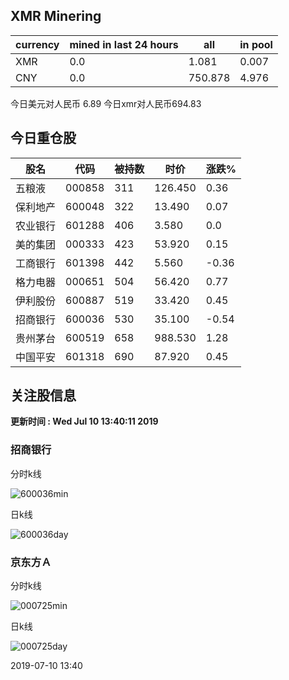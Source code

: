 ## XMR Minering

|currency|mined in last 24 hours|all|in pool|
|---|---|---|---|
|XMR|0.0|1.081|0.007|
|CNY|0.0|750.878|4.976|

今日美元对人民币 6.89	今日xmr对人民币694.83


## 今日重仓股 

|股名|代码|被持数|时价|涨跌%|
|---|---|---|---|---|
|五粮液|000858|311|126.450|0.36|
|保利地产|600048|322|13.490|0.07|
|农业银行|601288|406|3.580|0.0|
|美的集团|000333|423|53.920|0.15|
|工商银行|601398|442|5.560|-0.36|
|格力电器|000651|504|56.420|0.77|
|伊利股份|600887|519|33.420|0.45|
|招商银行|600036|530|35.100|-0.54|
|贵州茅台|600519|658|988.530|1.28|
|中国平安|601318|690|87.920|0.45|

## 关注股信息
**更新时间 : Wed Jul 10 13:40:11 2019**
### 招商银行 
分时k线

![600036min](http://image.sinajs.cn/newchart/min/n/sh600036.gif)

日k线

![600036day](http://image.sinajs.cn/newchart/daily/n/sh600036.gif)

### 京东方Ａ 
分时k线

![000725min](http://image.sinajs.cn/newchart/min/n/sz000725.gif)

日k线

![000725day](http://image.sinajs.cn/newchart/daily/n/sz000725.gif)

2019-07-10 13:40